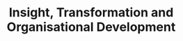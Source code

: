---
schema: default
title: 'Insight, Transformation and Organisational Development'
description: 'The Insight, Performance and Business partner teams'
logo: 'https://publiccode.eu/img/logo.svg'
---